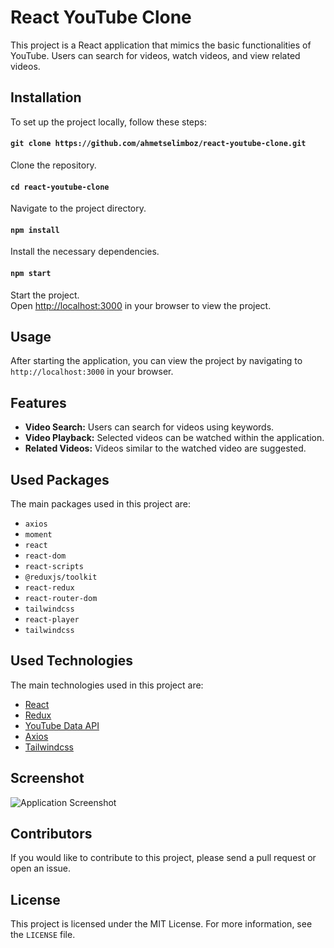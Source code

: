 # React YouTube Clone

This project is a React application that mimics the basic functionalities of YouTube. Users can search for videos, watch videos, and view related videos.

## Installation

To set up the project locally, follow these steps:

#### `git clone https://github.com/ahmetselimboz/react-youtube-clone.git`

Clone the repository.

#### `cd react-youtube-clone`

Navigate to the project directory.

#### `npm install`

Install the necessary dependencies.

#### `npm start`

Start the project.\
Open [http://localhost:3000](http://localhost:3000) in your browser to view the project.

## Usage

After starting the application, you can view the project by navigating to `http://localhost:3000` in your browser.

## Features

- **Video Search:** Users can search for videos using keywords.
- **Video Playback:** Selected videos can be watched within the application.
- **Related Videos:** Videos similar to the watched video are suggested.

## Used Packages

The main packages used in this project are:

- `axios`
- `moment`
- `react`
- `react-dom`
- `react-scripts`
- `@reduxjs/toolkit`
- `react-redux`
- `react-router-dom`
- `tailwindcss`
- `react-player`
- `tailwindcss`

## Used Technologies

The main technologies used in this project are:

- [React](https://reactjs.org/)
- [Redux](https://redux.js.org/)
- [YouTube Data API](https://rapidapi.com/ytdlfree/api/youtube-v31)
- [Axios](https://axios-http.com/)
- [Tailwindcss](https://tailwindcss.com/)

## Screenshot

![Application Screenshot](https://image.ahmetselimboz.com.tr/image/Youtube_Clone_Thumbnail.jpg)

## Contributors

If you would like to contribute to this project, please send a pull request or open an issue.

## License

This project is licensed under the MIT License. For more information, see the `LICENSE` file.
